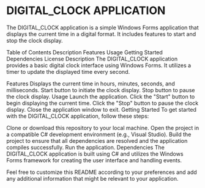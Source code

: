 # DIGITAL_CLOCK APPLICATION
The DIGITAL_CLOCK application is a simple Windows Forms application that displays the current time in a digital format. It includes features to start and stop the clock display.

Table of Contents
Description
Features
Usage
Getting Started
Dependencies
License
Description
The DIGITAL_CLOCK application provides a basic digital clock interface using Windows Forms. It utilizes a timer to update the displayed time every second.

Features
Displays the current time in hours, minutes, seconds, and milliseconds.
Start button to initiate the clock display.
Stop button to pause the clock display.
Usage
Launch the application.
Click the "Start" button to begin displaying the current time.
Click the "Stop" button to pause the clock display.
Close the application window to exit.
Getting Started
To get started with the DIGITAL_CLOCK application, follow these steps:

Clone or download this repository to your local machine.
Open the project in a compatible C# development environment (e.g., Visual Studio).
Build the project to ensure that all dependencies are resolved and the application compiles successfully.
Run the application.
Dependencies
The DIGITAL_CLOCK application is built using C# and utilizes the Windows Forms framework for creating the user interface and handling events.

Feel free to customize this README according to your preferences and add any additional information that might be relevant to your application.
